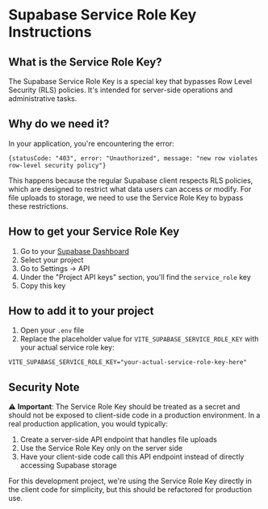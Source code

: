 # Supabase Service Role Key Instructions

## What is the Service Role Key?

The Supabase Service Role Key is a special key that bypasses Row Level Security (RLS) policies. It's intended for server-side operations and administrative tasks.

## Why do we need it?

In your application, you're encountering the error:
```
{statusCode: "403", error: "Unauthorized", message: "new row violates row-level security policy"}
```

This happens because the regular Supabase client respects RLS policies, which are designed to restrict what data users can access or modify. For file uploads to storage, we need to use the Service Role Key to bypass these restrictions.

## How to get your Service Role Key

1. Go to your [Supabase Dashboard](https://app.supabase.com/)
2. Select your project
3. Go to Settings → API
4. Under the "Project API keys" section, you'll find the `service_role` key
5. Copy this key

## How to add it to your project

1. Open your `.env` file
2. Replace the placeholder value for `VITE_SUPABASE_SERVICE_ROLE_KEY` with your actual service role key:

```env
VITE_SUPABASE_SERVICE_ROLE_KEY="your-actual-service-role-key-here"
```

## Security Note

⚠️ **Important**: The Service Role Key should be treated as a secret and should not be exposed to client-side code in a production environment. In a real production application, you would typically:

1. Create a server-side API endpoint that handles file uploads
2. Use the Service Role Key only on the server side
3. Have your client-side code call this API endpoint instead of directly accessing Supabase storage

For this development project, we're using the Service Role Key directly in the client code for simplicity, but this should be refactored for production use.
